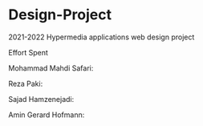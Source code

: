 # Design-Project
2021-2022 Hypermedia applications web design project




Effort Spent



Mohammad Mahdi Safari:









Reza Paki:










Sajad Hamzenejadi: 








Amin Gerard Hofmann: 
